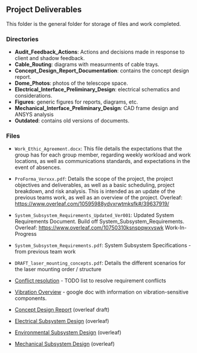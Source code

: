 ## Project Deliverables
This folder is the general folder for storage of files and work completed.

### Directories
*	**Audit_Feedback_Actions**: Actions and decisions made in response to client and shadow feedback.
*	**Cable_Routing**: diagrams with measurments of cable trays.
*	**Concept_Design_Report_Documentation**: contains the concept design report.
*	**Dome_Photos**: photos of the telescope space.
*	**Electrical_Interface_Preliminary_Design**: electrical schematics and considerations.
*	**Figures**: generic figures for reports, diagrams, etc.
*	**Mechanical_Interface_Preliminary_Design**: CAD frame design and ANSYS analysis
*	**Outdated**: contains old versions of documents.

### Files
*	`Work_Ethic_Agreement.docx`:	This file details the expectations that the group has for each group member, regarding weekly workload and work locations, as well as communications standards, and expectations in the event of absences.
	
*	`ProForma_Verxxx.pdf`:		Details the scope of the project, the project objectives and deliverables, as well as a basic scheduling, project breakdown, and risk analysis. This is intended as an update of the previous teams work, as well as an overview of the project. Overleaf: https://www.overleaf.com/10595988ydvxrwtmksfk#/39637919/
	
*	`System_Subsystem_Requirements_Updated_Ver001`:      Updated System Requirements Document. Build off System_Subsystem_Requirements. Overleaf:  https://www.overleaf.com/10750310ksnspqwxvswk  Work-In-Progress

*	`System_Subsystem_Requirements.pdf`:     System Subsystem Specifications - from previous team work

*	`DRAFT_laser_mounting_concepts.pdf`:     Details the different scenarios for the laser mounting order / structure

*	[Conflict resolution](https://docs.google.com/document/d/17XI3bLXP9oA0JVAiUGPcVCycXSnSJn45uxt__P4Jb6M/edit?usp=sharing) -  TODO list to resolve requirement conflicts

*	[Vibration Overview](https://docs.google.com/document/d/1Qyyc3R13YdVeQmGfrSNuc1xS96W7sWySw377b-xw7Hk/edit?usp=sharing) - google doc with information on vibration-sensitive components.

*	[Concept Design Report](https://www.overleaf.com/10956191yqmndhrgpfbn) (overleaf draft)

*	[Electrical Subsystem Design](https://www.overleaf.com/11322851qgcphdpmpbkq) (overleaf)

*	[Environmental Subsystem Design](https://www.overleaf.com/11303618bsgxdkttkfjt) (overleaf)

*	[Mechanical Subsystem Design](https://www.overleaf.com/11387889gsdtxpvjycmr) (overleaf)
